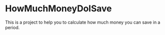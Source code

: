 # HowMuchMoneyDoISave
This is a project to help you to calculate how much money you can save in a period.
